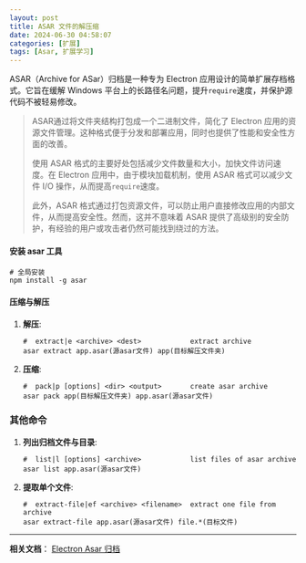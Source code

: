 ```yaml
---
layout: post
title: ASAR 文件的解压缩
date: 2024-06-30 04:58:07
categories: [扩展]
tags: [Asar, 扩展学习]
---
```


ASAR（Archive for ASar）归档是一种专为 Electron 应用设计的简单扩展存档格式。它旨在缓解 Windows 平台上的长路径名问题，提升`require`速度，并保护源代码不被轻易修改。

> ASAR通过将文件夹结构打包成一个二进制文件，简化了 Electron 应用的资源文件管理。这种格式便于分发和部署应用，同时也提供了性能和安全性方面的改善。
>
> 使用 ASAR 格式的主要好处包括减少文件数量和大小，加快文件访问速度。在 Electron 应用中，由于模块加载机制，使用 ASAR 格式可以减少文件 I/O 操作，从而提高`require`速度。
>
> 此外，ASAR 格式通过打包资源文件，可以防止用户直接修改应用的内部文件，从而提高安全性。然而，这并不意味着 ASAR 提供了高级别的安全防护，有经验的用户或攻击者仍然可能找到绕过的方法。

#### 安装 asar 工具

```shell
# 全局安装
npm install -g asar
```

#### 压缩与解压

1. **解压**:

   ```shell
   #  extract|e <archive> <dest>            extract archive
   asar extract app.asar(源asar文件) app(目标解压文件夹)
   ```

2. **压缩**:

   ```shell
   #  pack|p [options] <dir> <output>       create asar archive
   asar pack app(目标解压文件夹) app.asar(源asar文件)
   ```

### 其他命令

1. **列出归档文件与目录**:

   ```shell
   #  list|l [options] <archive>            list files of asar archive
   asar list app.asar(源asar文件)
   ```

2. **提取单个文件**:

   ```shell
   #  extract-file|ef <archive> <filename>  extract one file from archive
   asar extract-file app.asar(源asar文件) file.*(目标文件)
   ```

---

**相关文档**：
[Electron Asar 归档](https://electron.nodejs.cn/docs/latest/tutorial/asar-archives/)
